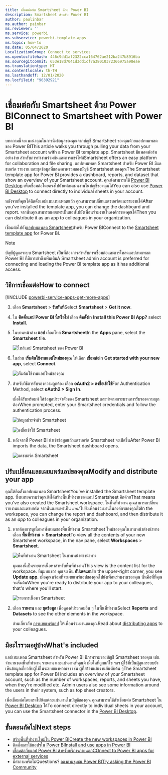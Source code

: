 ```yaml
---
title: เชื่อมต่อกับ Smartsheet ด้วย Power BI
description: Smartsheet สำหรับ Power BI
author: paulinbar
ms.author: painbar
ms.reviewer: ''
ms.service: powerbi
ms.subservice: powerbi-template-apps
ms.topic: how-to
ms.date: 05/04/2020
LocalizationGroup: Connect to services
ms.openlocfilehash: 446c9dd1af2322cca164762ae212ba247b8916ba
ms.sourcegitcommit: 653e18d7041d3dd1cf7a38010372366975a98eae
ms.translationtype: HT
ms.contentlocale: th-TH
ms.lasthandoff: 12/01/2020
ms.locfileid: "96392921"
---
```

# <a name="connect-to-smartsheet-with-power-bi"></a><span data-ttu-id="3259a-103">เชื่อมต่อกับ Smartsheet ด้วย Power BI</span><span class="sxs-lookup"><span data-stu-id="3259a-103">Connect to Smartsheet with Power BI</span></span>
<span data-ttu-id="3259a-104">บทความนี้จะแนะนำคุณในการดึงข้อมูลของคุณจากบัญชี Smartsheet ของคุณด้วยแอปเทมเพลตของ Power BI</span><span class="sxs-lookup"><span data-stu-id="3259a-104">This article walks you through pulling your data from your Smartsheet account with a Power BI template app.</span></span> <span data-ttu-id="3259a-105">Smartsheet มีแพลตฟอร์มอย่างง่าย สำหรับการทำงานร่วมกันและการแชร์ไฟล์</span><span class="sxs-lookup"><span data-stu-id="3259a-105">Smartsheet offers an easy platform for collaboration and file sharing.</span></span> <span data-ttu-id="3259a-106">แอปเทมเพลต Smartsheet สำหรับ Power BI มีแดชบอร์ด รายงาน และชุดข้อมูลที่แสดงภาพรวมของบัญชี Smartsheet ของคุณ</span><span class="sxs-lookup"><span data-stu-id="3259a-106">The Smartsheet template app for Power BI provides a dashboard, reports, and dataset that show an overview of your Smartsheet account.</span></span> <span data-ttu-id="3259a-107">คุณยังสามารถใช้ [Power BI Desktop](desktop-connect-to-data.md) เพื่อเชื่อมต่อโดยตรงไปยังแต่ละแผ่นงานในบัญชีของคุณได้</span><span class="sxs-lookup"><span data-stu-id="3259a-107">You can also use [Power BI Desktop](desktop-connect-to-data.md) to connect directly to individual sheets in your account.</span></span> 

<span data-ttu-id="3259a-108">หลังจากที่คุณได้ติดตั้งแอปแบบเทมเพลตแล้ว คุณสามารถเปลี่ยนแดชบอร์ดและรายงานได้</span><span class="sxs-lookup"><span data-stu-id="3259a-108">After you've installed the template app, you can change the dashboard and report.</span></span> <span data-ttu-id="3259a-109">จากนั้นคุณสามารถเผยแพร่เป็นแอปไปยังเพื่อนร่วมงานในองค์กรของคุณได้</span><span class="sxs-lookup"><span data-stu-id="3259a-109">Then you can distribute it as an app to colleagues in your organization.</span></span>

<span data-ttu-id="3259a-110">เชื่อมต่อไปยัง[แอปเทมเพลต Smartsheet](https://app.powerbi.com/groups/me/getapps/services/pbi-contentpacks.pbiapps-smartsheet)สำหรับ Power BI</span><span class="sxs-lookup"><span data-stu-id="3259a-110">Connect to the [Smartsheet template app](https://app.powerbi.com/groups/me/getapps/services/pbi-contentpacks.pbiapps-smartsheet) for Power BI.</span></span>

>[!NOTE]
><span data-ttu-id="3259a-111">บัญชีผู้ดูแลระบบ Smartsheet เป็นที่ต้องการสำหรับการเชื่อมต่อและการโหลดแอปเทมเพลต Power BI ที่มีการเข้าถึงเพิ่มเติม</span><span class="sxs-lookup"><span data-stu-id="3259a-111">A Smartsheet admin account is preferred for connecting and loading the Power BI template app as it has additional access.</span></span>

## <a name="how-to-connect"></a><span data-ttu-id="3259a-112">วิธีการเชื่อมต่อ</span><span class="sxs-lookup"><span data-stu-id="3259a-112">How to connect</span></span>

[!INCLUDE [powerbi-service-apps-get-more-apps](../includes/powerbi-service-apps-get-more-apps.md)]

3. <span data-ttu-id="3259a-113">เลือก **Smartsheet** \> **รับทันที**</span><span class="sxs-lookup"><span data-stu-id="3259a-113">Select **Smartsheet** \> **Get it now**.</span></span>
4. <span data-ttu-id="3259a-114">ใน **ติดตั้งแอป Power BI นี้หรือไม่** เลือก **ติดตั้ง**</span><span class="sxs-lookup"><span data-stu-id="3259a-114">In **Install this Power BI App?** select **Install**.</span></span>
4. <span data-ttu-id="3259a-115">ในบานหน้าต่าง **แอป** เลือกไทล์ **Smartsheet**</span><span class="sxs-lookup"><span data-stu-id="3259a-115">In the **Apps** pane, select the **Smartsheet** tile.</span></span>

    ![ไทล์แอป Smartsheet ของ Power BI](media/service-connect-to-smartsheet/power-bi-smartsheet-tile.png)

6. <span data-ttu-id="3259a-117">ในส่วน **เริ่มต้นใช้งานแอปใหม่ของคุณ** ให้เลือก **เชื่อมต่อ**</span><span class="sxs-lookup"><span data-stu-id="3259a-117">In **Get started with your new app**, select **Connect**.</span></span>

    ![เริ่มต้นใช้งานแอปใหม่ของคุณ](media/service-connect-to-zendesk/power-bi-new-app-connect-get-started.png)

4. <span data-ttu-id="3259a-119">สำหรับวิธีการรับรองความถูกต้อง เลือก **oAuth2 \> ลงชื่อเข้าใช้**</span><span class="sxs-lookup"><span data-stu-id="3259a-119">For Authentication Method, select **oAuth2 \> Sign In**.</span></span>
   
   <span data-ttu-id="3259a-120">เมื่อได้รับพร้อมท์ ใส่ข้อมูลประจำตัวของ Smartsheet และทำตามกระบวนการรับรองความถูกต้อง</span><span class="sxs-lookup"><span data-stu-id="3259a-120">When prompted, enter your Smartsheet credentials and follow the authentication process.</span></span>
   
   ![ข้อมูลประจำตัว Smartsheet](media/service-connect-to-smartsheet/creds.png)
   
   ![ลงชื่อเข้าใช้ Smartsheet](media/service-connect-to-smartsheet/creds2.png)

5. <span data-ttu-id="3259a-123">หลังจากที่ Power BI นำเข้าข้อมูลแล้วแดชบอร์ด Smartsheet จะเปิดขึ้น</span><span class="sxs-lookup"><span data-stu-id="3259a-123">After Power BI imports the data, the Smartsheet dashboard opens.</span></span>
   
   ![แดชบอร์ด Smartsheet](media/service-connect-to-smartsheet/power-bi-smartsheet-dashboard.png)

## <a name="modify-and-distribute-your-app"></a><span data-ttu-id="3259a-125">ปรับเปลี่ยนและเผยแพร่แอปของคุณ</span><span class="sxs-lookup"><span data-stu-id="3259a-125">Modify and distribute your app</span></span>

<span data-ttu-id="3259a-126">คุณได้ติดตั้งแอปเทมเพลต Smartsheet</span><span class="sxs-lookup"><span data-stu-id="3259a-126">You've installed the Smartsheet template app.</span></span> <span data-ttu-id="3259a-127">ซึ่งหมายความว่าคุณยังได้สร้างพื้นที่ทำงานของแอป Smartsheet อีกด้วย</span><span class="sxs-lookup"><span data-stu-id="3259a-127">That means you've also created the Smartsheet workspace.</span></span> <span data-ttu-id="3259a-128">ในพื้นที่ทำงาน คุณสามารถเปลี่ยนรายงานและแดชบอร์ด จากนั้นเผยแพร่เป็น *แอป* ไปยังเพื่อนร่วมงานในองค์กรของคุณได้</span><span class="sxs-lookup"><span data-stu-id="3259a-128">In the workspace, you can change the report and dashboard, and then distribute it as an *app* to colleagues in your organization.</span></span> 

1. <span data-ttu-id="3259a-129">หากต้องการดูเนื้อหาทั้งหมดของพื้นที่ทำงาน Smartsheet ใหม่ของคุณในบานหน้าต่างนำทาง เลือก **พื้นที่ทำงาน** > **Smartsheet**</span><span class="sxs-lookup"><span data-stu-id="3259a-129">To view all the contents of your new Smartsheet workspace, in the nav pane, select **Workspaces** > **Smartsheet**.</span></span> 

    ![พื้นที่ทำงาน Smartsheet ในบานหน้าต่างนำทาง](media/service-connect-to-smartsheet/power-bi-smartsheet-workspace.png)

    <span data-ttu-id="3259a-131">มุมมองนี้เป็นรายการเนื้อหาสำหรับพื้นที่ทำงาน</span><span class="sxs-lookup"><span data-stu-id="3259a-131">This view is the content list for the workspace.</span></span> <span data-ttu-id="3259a-132">ที่มุมบนขวา คุณจะเห็น **อัปเดตแอป**</span><span class="sxs-lookup"><span data-stu-id="3259a-132">In the upper-right corner, you see **Update app**.</span></span> <span data-ttu-id="3259a-133">เมื่อคุณพร้อมที่จะเผยแพร่แอปของคุณไปยังเพื่อนร่วมงานของคุณ นั่นคือที่ที่คุณจะเริ่มต้น</span><span class="sxs-lookup"><span data-stu-id="3259a-133">When you're ready to distribute your app to your colleagues, that's where you'll start.</span></span> 

    ![รายการเนื้อหา Smartsheet](media/service-connect-to-smartsheet/power-bi-smartsheet-workspace-content.png)

2. <span data-ttu-id="3259a-135">เลือก **รายงาน** และ **ชุดข้อมูล** เพื่อดูองค์ประกอบอื่น ๆ ในพื้นที่ทำงาน</span><span class="sxs-lookup"><span data-stu-id="3259a-135">Select **Reports** and **Datasets** to see the other elements in the workspace.</span></span>

    <span data-ttu-id="3259a-136">อ่านเกี่ยวกับ [การเผยแพร่แอป](../collaborate-share/service-create-distribute-apps.md) ให้เพื่อนร่วมงานของคุณ</span><span class="sxs-lookup"><span data-stu-id="3259a-136">Read about [distributing apps](../collaborate-share/service-create-distribute-apps.md) to your colleagues.</span></span>

## <a name="whats-included"></a><span data-ttu-id="3259a-137">มีอะไรรวมอยู่บ้าง</span><span class="sxs-lookup"><span data-stu-id="3259a-137">What's included</span></span>
<span data-ttu-id="3259a-138">แอปเทมเพลต Smartsheet สำหรับ Power BI มีภาพรวมของบัญชี Smartsheet ของคุณ เช่น จำนวนของพื้นที่ทำงาน รายงาน และแผ่นงานที่คุณมี เมื่อใดที่ถูกแก้ไข ฯลฯ ผู้ใช้ที่เป็นผู้ดูแลระบบยังเห็นข้อมูลเกี่ยวกับผู้ใช้ในระบบของพวกเขา เช่น ผู้ที่สร้างแผ่นงานอันดับต้น ๆ</span><span class="sxs-lookup"><span data-stu-id="3259a-138">The Smartsheet template app for Power BI includes an overview of your Smartsheet account, such as the number of workspaces, reports, and sheets you have, when they're modified etc. Admin users also see some information around the users in their system, such as top sheet creators.</span></span>  

<span data-ttu-id="3259a-139">เพื่อเชื่อมต่อโดยตรงไปยังแต่ละแผ่นงานในบัญชีของคุณ คุณสามารถใช้ตัวเชื่อมต่อ Smartsheet ใน [Power BI Desktop](desktop-connect-to-data.md) ได้</span><span class="sxs-lookup"><span data-stu-id="3259a-139">To connect directly to individual sheets in your account, you can use the Smartsheet connector in the [Power BI Desktop](desktop-connect-to-data.md).</span></span>  

## <a name="next-steps"></a><span data-ttu-id="3259a-140">ขั้นตอนถัดไป</span><span class="sxs-lookup"><span data-stu-id="3259a-140">Next steps</span></span>

* [<span data-ttu-id="3259a-141">สร้างพื้นที่ทำงานใหม่ใน Power BI</span><span class="sxs-lookup"><span data-stu-id="3259a-141">Create the new workspaces in Power BI</span></span>](../collaborate-share/service-create-the-new-workspaces.md)
* [<span data-ttu-id="3259a-142">ติดตั้งและใช้แอปฯใน Power BI</span><span class="sxs-lookup"><span data-stu-id="3259a-142">Install and use apps in Power BI</span></span>](../consumer/end-user-apps.md)
* [<span data-ttu-id="3259a-143">เชื่อมต่อกับแอป Power BI สำหรับบริการภายนอก</span><span class="sxs-lookup"><span data-stu-id="3259a-143">COnnect to Power BI apps for external services</span></span>](service-connect-to-services.md)
* <span data-ttu-id="3259a-144">มีคำถามหรือไม่</span><span class="sxs-lookup"><span data-stu-id="3259a-144">Questions?</span></span> [<span data-ttu-id="3259a-145">ลองถามชุมชน Power BI</span><span class="sxs-lookup"><span data-stu-id="3259a-145">Try asking the Power BI Community</span></span>](https://community.powerbi.com/)